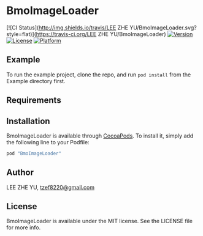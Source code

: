 # BmoImageLoader

[![CI Status](http://img.shields.io/travis/LEE ZHE YU/BmoImageLoader.svg?style=flat)](https://travis-ci.org/LEE ZHE YU/BmoImageLoader)
[![Version](https://img.shields.io/cocoapods/v/BmoImageLoader.svg?style=flat)](http://cocoapods.org/pods/BmoImageLoader)
[![License](https://img.shields.io/cocoapods/l/BmoImageLoader.svg?style=flat)](http://cocoapods.org/pods/BmoImageLoader)
[![Platform](https://img.shields.io/cocoapods/p/BmoImageLoader.svg?style=flat)](http://cocoapods.org/pods/BmoImageLoader)

## Example

To run the example project, clone the repo, and run `pod install` from the Example directory first.

## Requirements

## Installation

BmoImageLoader is available through [CocoaPods](http://cocoapods.org). To install
it, simply add the following line to your Podfile:

```ruby
pod "BmoImageLoader"
```

## Author

LEE ZHE YU, tzef8220@gmail.com

## License

BmoImageLoader is available under the MIT license. See the LICENSE file for more info.

